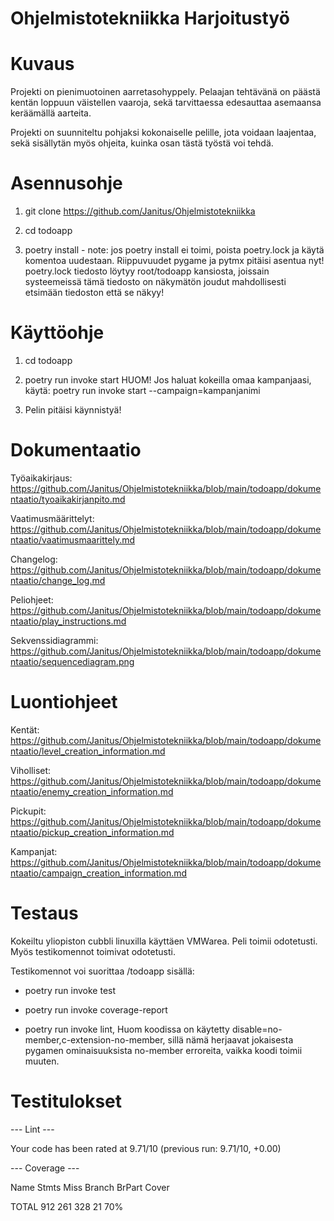 # Ohjelmistotekniikka Harjoitustyö

# Kuvaus

Projekti on pienimuotoinen aarretasohyppely. Pelaajan tehtävänä on päästä kentän loppuun väistellen vaaroja, sekä tarvittaessa edesauttaa asemaansa keräämällä aarteita.

Projekti on suunniteltu pohjaksi kokonaiselle pelille, jota voidaan laajentaa, sekä sisällytän myös ohjeita, kuinka osan tästä työstä voi tehdä.

# Asennusohje

1. git clone https://github.com/Janitus/Ohjelmistotekniikka

2. cd todoapp

3. poetry install - note: jos poetry install ei toimi, poista poetry.lock ja käytä komentoa uudestaan. Riippuvuudet pygame ja pytmx pitäisi asentua nyt! poetry.lock tiedosto löytyy root/todoapp kansiosta, joissain systeemeissä tämä tiedosto on näkymätön joudut mahdollisesti etsimään tiedoston että se näkyy!

# Käyttöohje

1. cd todoapp

2. poetry run invoke start HUOM! Jos haluat kokeilla omaa kampanjaasi, käytä: poetry run invoke start --campaign=kampanjanimi

3. Pelin pitäisi käynnistyä!


# Dokumentaatio

Työaikakirjaus: https://github.com/Janitus/Ohjelmistotekniikka/blob/main/todoapp/dokumentaatio/tyoaikakirjanpito.md

Vaatimusmäärittelyt: https://github.com/Janitus/Ohjelmistotekniikka/blob/main/todoapp/dokumentaatio/vaatimusmaarittely.md

Changelog: https://github.com/Janitus/Ohjelmistotekniikka/blob/main/todoapp/dokumentaatio/change_log.md

Peliohjeet: https://github.com/Janitus/Ohjelmistotekniikka/blob/main/todoapp/dokumentaatio/play_instructions.md

Sekvenssidiagrammi: https://github.com/Janitus/Ohjelmistotekniikka/blob/main/todoapp/dokumentaatio/sequencediagram.png

# Luontiohjeet

Kentät: https://github.com/Janitus/Ohjelmistotekniikka/blob/main/todoapp/dokumentaatio/level_creation_information.md

Viholliset: https://github.com/Janitus/Ohjelmistotekniikka/blob/main/todoapp/dokumentaatio/enemy_creation_information.md

Pickupit: https://github.com/Janitus/Ohjelmistotekniikka/blob/main/todoapp/dokumentaatio/pickup_creation_information.md

Kampanjat: https://github.com/Janitus/Ohjelmistotekniikka/blob/main/todoapp/dokumentaatio/campaign_creation_information.md



# Testaus

Kokeiltu yliopiston cubbli linuxilla käyttäen VMWarea. Peli toimii odotetusti. Myös testikomennot toimivat odotetusti.

Testikomennot voi suorittaa /todoapp sisällä:

- poetry run invoke test

- poetry run invoke coverage-report

- poetry run invoke lint, Huom koodissa on käytetty disable=no-member,c-extension-no-member, sillä nämä herjaavat jokaisesta pygamen ominaisuuksista no-member erroreita, vaikka koodi toimii muuten.

# Testitulokset

--- Lint ---

Your code has been rated at 9.71/10 (previous run: 9.71/10, +0.00)

--- Coverage ---

Name                        Stmts   Miss Branch BrPart  Cover

TOTAL                         912    261    328     21    70%
